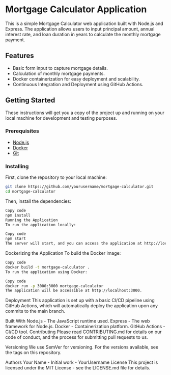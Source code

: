 # Mortgage Calculator Application

This is a simple Mortgage Calculator web application built with Node.js and Express. The application allows users to input principal amount, annual interest rate, and loan duration in years to calculate the monthly mortgage payment.

## Features

- Basic form input to capture mortgage details.
- Calculation of monthly mortgage payments.
- Docker containerization for easy deployment and scalability.
- Continuous Integration and Deployment using GitHub Actions.

## Getting Started

These instructions will get you a copy of the project up and running on your local machine for development and testing purposes.

### Prerequisites

- [Node.js](https://nodejs.org/)
- [Docker](https://www.docker.com/)
- [Git](https://git-scm.com/)

### Installing

First, clone the repository to your local machine:

```bash
git clone https://github.com/yourusername/mortgage-calculator.git
cd mortgage-calculator
```
Then, install the dependencies:

```bash
Copy code
npm install
Running the Application
To run the application locally:
```

```bash
Copy code
npm start
The server will start, and you can access the application at http://localhost:3000.
```

Dockerizing the Application
To build the Docker image:

```bash
Copy code
docker build -t mortgage-calculator .
To run the application using Docker:
```
    
```bash
Copy code
docker run -p 3000:3000 mortgage-calculator
The application will be accessible at http://localhost:3000.
```

Deployment
This application is set up with a basic CI/CD pipeline using GitHub Actions, which will automatically deploy the application upon any commits to the main branch.

Built With
Node.js - The JavaScript runtime used.
Express - The web framework for Node.js.
Docker - Containerization platform.
GitHub Actions - CI/CD tool.
Contributing
Please read CONTRIBUTING.md for details on our code of conduct, and the process for submitting pull requests to us.

Versioning
We use SemVer for versioning. For the versions available, see the tags on this repository.

Authors
Your Name - Initial work - YourUsername
License
This project is licensed under the MIT License - see the LICENSE.md file for details.